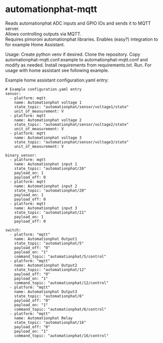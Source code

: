 # automationphat-mqtt
Reads automationphat ADC inputs and GPIO IOs and sends it to MQTT server.  
Allows controlling outputs via MQTT.  
Requires pimoroni automationphat libraries.
Enables (easy?) integration to for example Home Assistant.  

Usage: Create python venv if desired. Clone the repository. 
Copy automationphat-mqtt.conf.example to automationphat-mqtt.conf
and modify as needed. Install requirements from requirements.txt. Run.
For usage with home assistant see following example.

Example home assistant configuration.yaml entry:
```
# Example configuration.yaml entry
sensor:
  - platform: mqtt
    name: Automationphat voltage 1
    state_topic: "automationphat/sensor/voltage1/state"
    unit_of_measurement: V
  - platform: mqtt
    name: Automationphat voltage 2
    state_topic: "automationphat/sensor/voltage2/state"
    unit_of_measurement: V
  - platform: mqtt
    name: Automationphat voltage 3
    state_topic: "automationphat/sensor/voltage3/state"
    unit_of_measurement: V

binary_sensor:
  - platform: mqtt
    name: Automationphat input 1
    state_topic: "automationphat/26"
    payload_on: 1
    payload_off: 0
  - platform: mqtt
    name: Automationphat input 2
    state_topic: "automationphat/20"
    payload_on: 1
    payload_off: 0
  - platform: mqtt
    name: Automationphat input 3
    state_topic: "automationphat/21"
    payload_on: 1
    payload_off: 0

switch:
  - platform: "mqtt"
    name: Automationphat Output1
    state_topic: "automationphat/5"
    payload_off: "0"
    payload_on: "1"
    command_topic: "automationphat/5/control"
  - platform: "mqtt"
    name: Automationphat Output2
    state_topic: "automationphat/12"
    payload_off: "0"
    payload_on: "1"
    command_topic: "automationphat/12/control"
  - platform: "mqtt"
    name: Automationphat Output3
    state_topic: "automationphat/6"
    payload_off: "0"
    payload_on: "1"
    command_topic: "automationphat/6/control"
  - platform: "mqtt"
    name: Automationphat Relay
    state_topic: "automationphat/16"
    payload_off: "0"
    payload_on: "1"
    command_topic: "automationphat/16/control"
```
